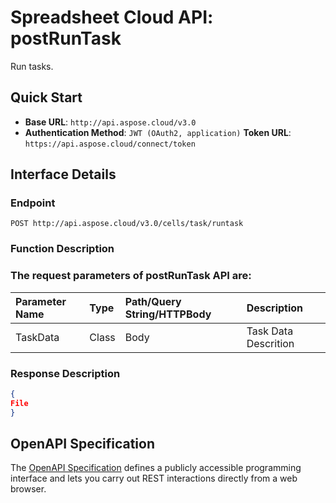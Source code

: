 # **Spreadsheet Cloud API: postRunTask**

Run tasks. 

## **Quick Start**

- **Base URL**: `http://api.aspose.cloud/v3.0`
- **Authentication Method**: `JWT (OAuth2, application)`  **Token URL**: `https://api.aspose.cloud/connect/token`
## **Interface Details**

### **Endpoint** 

```
POST http://api.aspose.cloud/v3.0/cells/task/runtask
```

### **Function Description**

### The request parameters of **postRunTask** API are: 

| Parameter Name | Type | Path/Query String/HTTPBody | Description | 
| :- | :- | :- |:- | 
|TaskData|Class|Body|Task Data Descrition|


### **Response Description**
```json
{
File
}
```

## OpenAPI Specification

The [OpenAPI Specification](https://reference.aspose.cloud/cells/#/TaskController/PostRunTask) defines a publicly accessible programming interface and lets you carry out REST interactions directly from a web browser.


